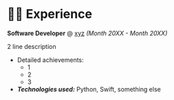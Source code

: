# 👨‍💻 Experience

**Software Developer** @ [xyz](https://www.help.com/) _(Month 20XX - Month 20XX)_

2 line description
- Detailed achievements:
  - 1
  - 2
  - 3
- _**Technologies used:**_ Python, Swift, something else

&nbsp;
